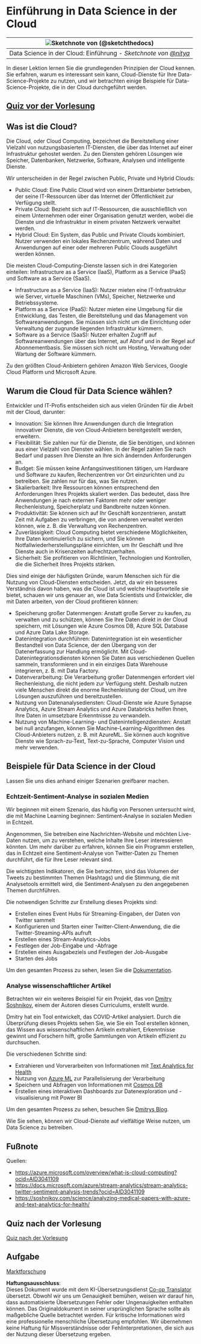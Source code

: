<!--
CO_OP_TRANSLATOR_METADATA:
{
  "original_hash": "408c55cab2880daa4e78616308bd5db7",
  "translation_date": "2025-08-24T22:02:51+00:00",
  "source_file": "5-Data-Science-In-Cloud/17-Introduction/README.md",
  "language_code": "de"
}
-->
# Einführung in Data Science in der Cloud

|![ Sketchnote von [(@sketchthedocs)](https://sketchthedocs.dev) ](../../sketchnotes/17-DataScience-Cloud.png)|
|:---:|
| Data Science in der Cloud: Einführung - _Sketchnote von [@nitya](https://twitter.com/nitya)_ |

In dieser Lektion lernen Sie die grundlegenden Prinzipien der Cloud kennen. Sie erfahren, warum es interessant sein kann, Cloud-Dienste für Ihre Data-Science-Projekte zu nutzen, und wir betrachten einige Beispiele für Data-Science-Projekte, die in der Cloud durchgeführt werden.

## [Quiz vor der Vorlesung](https://purple-hill-04aebfb03.1.azurestaticapps.net/quiz/32)

## Was ist die Cloud?

Die Cloud, oder Cloud Computing, bezeichnet die Bereitstellung einer Vielzahl von nutzungsbasierten IT-Diensten, die über das Internet auf einer Infrastruktur gehostet werden. Zu den Diensten gehören Lösungen wie Speicher, Datenbanken, Netzwerke, Software, Analysen und intelligente Dienste.

Wir unterscheiden in der Regel zwischen Public, Private und Hybrid Clouds:

* Public Cloud: Eine Public Cloud wird von einem Drittanbieter betrieben, der seine IT-Ressourcen über das Internet der Öffentlichkeit zur Verfügung stellt.
* Private Cloud: Bezieht sich auf IT-Ressourcen, die ausschließlich von einem Unternehmen oder einer Organisation genutzt werden, wobei die Dienste und die Infrastruktur in einem privaten Netzwerk verwaltet werden.
* Hybrid Cloud: Ein System, das Public und Private Clouds kombiniert. Nutzer verwenden ein lokales Rechenzentrum, während Daten und Anwendungen auf einer oder mehreren Public Clouds ausgeführt werden können.

Die meisten Cloud-Computing-Dienste lassen sich in drei Kategorien einteilen: Infrastructure as a Service (IaaS), Platform as a Service (PaaS) und Software as a Service (SaaS).

* Infrastructure as a Service (IaaS): Nutzer mieten eine IT-Infrastruktur wie Server, virtuelle Maschinen (VMs), Speicher, Netzwerke und Betriebssysteme.
* Platform as a Service (PaaS): Nutzer mieten eine Umgebung für die Entwicklung, das Testen, die Bereitstellung und das Management von Softwareanwendungen. Sie müssen sich nicht um die Einrichtung oder Verwaltung der zugrunde liegenden Infrastruktur kümmern.
* Software as a Service (SaaS): Nutzer erhalten Zugriff auf Softwareanwendungen über das Internet, auf Abruf und in der Regel auf Abonnementbasis. Sie müssen sich nicht um Hosting, Verwaltung oder Wartung der Software kümmern.

Zu den größten Cloud-Anbietern gehören Amazon Web Services, Google Cloud Platform und Microsoft Azure.

## Warum die Cloud für Data Science wählen?

Entwickler und IT-Profis entscheiden sich aus vielen Gründen für die Arbeit mit der Cloud, darunter:

* Innovation: Sie können Ihre Anwendungen durch die Integration innovativer Dienste, die von Cloud-Anbietern bereitgestellt werden, erweitern.
* Flexibilität: Sie zahlen nur für die Dienste, die Sie benötigen, und können aus einer Vielzahl von Diensten wählen. In der Regel zahlen Sie nach Bedarf und passen Ihre Dienste an Ihre sich ändernden Anforderungen an.
* Budget: Sie müssen keine Anfangsinvestitionen tätigen, um Hardware und Software zu kaufen, Rechenzentren vor Ort einzurichten und zu betreiben. Sie zahlen nur für das, was Sie nutzen.
* Skalierbarkeit: Ihre Ressourcen können entsprechend den Anforderungen Ihres Projekts skaliert werden. Das bedeutet, dass Ihre Anwendungen je nach externen Faktoren mehr oder weniger Rechenleistung, Speicherplatz und Bandbreite nutzen können.
* Produktivität: Sie können sich auf Ihr Geschäft konzentrieren, anstatt Zeit mit Aufgaben zu verbringen, die von anderen verwaltet werden können, wie z. B. die Verwaltung von Rechenzentren.
* Zuverlässigkeit: Cloud Computing bietet verschiedene Möglichkeiten, Ihre Daten kontinuierlich zu sichern, und Sie können Notfallwiederherstellungspläne einrichten, um Ihr Geschäft und Ihre Dienste auch in Krisenzeiten aufrechtzuerhalten.
* Sicherheit: Sie profitieren von Richtlinien, Technologien und Kontrollen, die die Sicherheit Ihres Projekts stärken.

Dies sind einige der häufigsten Gründe, warum Menschen sich für die Nutzung von Cloud-Diensten entscheiden. Jetzt, da wir ein besseres Verständnis davon haben, was die Cloud ist und welche Hauptvorteile sie bietet, schauen wir uns genauer an, wie Data Scientists und Entwickler, die mit Daten arbeiten, von der Cloud profitieren können:

* Speicherung großer Datenmengen: Anstatt große Server zu kaufen, zu verwalten und zu schützen, können Sie Ihre Daten direkt in der Cloud speichern, mit Lösungen wie Azure Cosmos DB, Azure SQL Database und Azure Data Lake Storage.
* Datenintegration durchführen: Datenintegration ist ein wesentlicher Bestandteil von Data Science, der den Übergang von der Datenerfassung zur Handlung ermöglicht. Mit Cloud-Datenintegrationsdiensten können Sie Daten aus verschiedenen Quellen sammeln, transformieren und in ein einziges Data Warehouse integrieren, z. B. mit Data Factory.
* Datenverarbeitung: Die Verarbeitung großer Datenmengen erfordert viel Rechenleistung, die nicht jedem zur Verfügung steht. Deshalb nutzen viele Menschen direkt die enorme Rechenleistung der Cloud, um ihre Lösungen auszuführen und bereitzustellen.
* Nutzung von Datenanalysediensten: Cloud-Dienste wie Azure Synapse Analytics, Azure Stream Analytics und Azure Databricks helfen Ihnen, Ihre Daten in umsetzbare Erkenntnisse zu verwandeln.
* Nutzung von Machine-Learning- und Datenintelligenzdiensten: Anstatt bei null anzufangen, können Sie Machine-Learning-Algorithmen des Cloud-Anbieters nutzen, z. B. mit AzureML. Sie können auch kognitive Dienste wie Sprach-zu-Text, Text-zu-Sprache, Computer Vision und mehr verwenden.

## Beispiele für Data Science in der Cloud

Lassen Sie uns dies anhand einiger Szenarien greifbarer machen.

### Echtzeit-Sentiment-Analyse in sozialen Medien

Wir beginnen mit einem Szenario, das häufig von Personen untersucht wird, die mit Machine Learning beginnen: Sentiment-Analyse in sozialen Medien in Echtzeit.

Angenommen, Sie betreiben eine Nachrichten-Website und möchten Live-Daten nutzen, um zu verstehen, welche Inhalte Ihre Leser interessieren könnten. Um mehr darüber zu erfahren, können Sie ein Programm erstellen, das in Echtzeit eine Sentiment-Analyse von Twitter-Daten zu Themen durchführt, die für Ihre Leser relevant sind.

Die wichtigsten Indikatoren, die Sie betrachten, sind das Volumen der Tweets zu bestimmten Themen (Hashtags) und die Stimmung, die mit Analysetools ermittelt wird, die Sentiment-Analysen zu den angegebenen Themen durchführen.

Die notwendigen Schritte zur Erstellung dieses Projekts sind:

* Erstellen eines Event Hubs für Streaming-Eingaben, der Daten von Twitter sammelt
* Konfigurieren und Starten einer Twitter-Client-Anwendung, die die Twitter-Streaming-APIs aufruft
* Erstellen eines Stream-Analytics-Jobs
* Festlegen der Job-Eingabe und -Abfrage
* Erstellen eines Ausgabeziels und Festlegen der Job-Ausgabe
* Starten des Jobs

Um den gesamten Prozess zu sehen, lesen Sie die [Dokumentation](https://docs.microsoft.com/azure/stream-analytics/stream-analytics-twitter-sentiment-analysis-trends?WT.mc_id=academic-77958-bethanycheum&ocid=AID30411099).

### Analyse wissenschaftlicher Artikel

Betrachten wir ein weiteres Beispiel für ein Projekt, das von [Dmitry Soshnikov](http://soshnikov.com), einem der Autoren dieses Curriculums, erstellt wurde.

Dmitry hat ein Tool entwickelt, das COVID-Artikel analysiert. Durch die Überprüfung dieses Projekts sehen Sie, wie Sie ein Tool erstellen können, das Wissen aus wissenschaftlichen Artikeln extrahiert, Erkenntnisse gewinnt und Forschern hilft, große Sammlungen von Artikeln effizient zu durchsuchen.

Die verschiedenen Schritte sind:

* Extrahieren und Vorverarbeiten von Informationen mit [Text Analytics for Health](https://docs.microsoft.com/azure/cognitive-services/text-analytics/how-tos/text-analytics-for-health?WT.mc_id=academic-77958-bethanycheum&ocid=AID3041109)
* Nutzung von [Azure ML](https://azure.microsoft.com/services/machine-learning?WT.mc_id=academic-77958-bethanycheum&ocid=AID3041109) zur Parallelisierung der Verarbeitung
* Speichern und Abfragen von Informationen mit [Cosmos DB](https://azure.microsoft.com/services/cosmos-db?WT.mc_id=academic-77958-bethanycheum&ocid=AID3041109)
* Erstellen eines interaktiven Dashboards zur Datenexploration und -visualisierung mit Power BI

Um den gesamten Prozess zu sehen, besuchen Sie [Dmitrys Blog](https://soshnikov.com/science/analyzing-medical-papers-with-azure-and-text-analytics-for-health/).

Wie Sie sehen, können wir Cloud-Dienste auf vielfältige Weise nutzen, um Data Science zu betreiben.

## Fußnote

Quellen:
* https://azure.microsoft.com/overview/what-is-cloud-computing?ocid=AID3041109  
* https://docs.microsoft.com/azure/stream-analytics/stream-analytics-twitter-sentiment-analysis-trends?ocid=AID3041109  
* https://soshnikov.com/science/analyzing-medical-papers-with-azure-and-text-analytics-for-health/  

## Quiz nach der Vorlesung

[Quiz nach der Vorlesung](https://purple-hill-04aebfb03.1.azurestaticapps.net/quiz/33)

## Aufgabe

[Marktforschung](assignment.md)

**Haftungsausschluss**:  
Dieses Dokument wurde mit dem KI-Übersetzungsdienst [Co-op Translator](https://github.com/Azure/co-op-translator) übersetzt. Obwohl wir uns um Genauigkeit bemühen, weisen wir darauf hin, dass automatisierte Übersetzungen Fehler oder Ungenauigkeiten enthalten können. Das Originaldokument in seiner ursprünglichen Sprache sollte als maßgebliche Quelle betrachtet werden. Für kritische Informationen wird eine professionelle menschliche Übersetzung empfohlen. Wir übernehmen keine Haftung für Missverständnisse oder Fehlinterpretationen, die sich aus der Nutzung dieser Übersetzung ergeben.